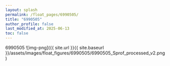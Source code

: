 ```yaml
---
layout: splash
permalink: /float_pages/6990505/
title: "6990505"
author_profile: false
last_modified_at: 2025-06-13
toc: false
---
```

 
6990505
![img-png]({{ site.url }}{{ site.baseurl }}/assets/images/float_figures/6990505/6990505_Sprof_processed_v2.png)